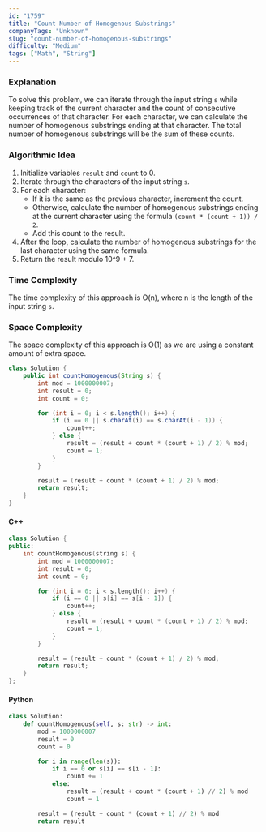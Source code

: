 ```yaml
---
id: "1759"
title: "Count Number of Homogenous Substrings"
companyTags: "Unknown"
slug: "count-number-of-homogenous-substrings"
difficulty: "Medium"
tags: ["Math", "String"]
---
```


### Explanation
To solve this problem, we can iterate through the input string `s` while keeping track of the current character and the count of consecutive occurrences of that character. For each character, we can calculate the number of homogenous substrings ending at that character. The total number of homogenous substrings will be the sum of these counts.

### Algorithmic Idea
1. Initialize variables `result` and `count` to 0.
2. Iterate through the characters of the input string `s`.
3. For each character:
   - If it is the same as the previous character, increment the count.
   - Otherwise, calculate the number of homogenous substrings ending at the current character using the formula `(count * (count + 1)) / 2`.
   - Add this count to the result.
4. After the loop, calculate the number of homogenous substrings for the last character using the same formula.
5. Return the result modulo 10^9 + 7.

### Time Complexity
The time complexity of this approach is O(n), where n is the length of the input string `s`.

### Space Complexity
The space complexity of this approach is O(1) as we are using a constant amount of extra space.

```java
class Solution {
    public int countHomogenous(String s) {
        int mod = 1000000007;
        int result = 0;
        int count = 0;

        for (int i = 0; i < s.length(); i++) {
            if (i == 0 || s.charAt(i) == s.charAt(i - 1)) {
                count++;
            } else {
                result = (result + count * (count + 1) / 2) % mod;
                count = 1;
            }
        }

        result = (result + count * (count + 1) / 2) % mod;
        return result;
    }
}
```

#### C++
```cpp
class Solution {
public:
    int countHomogenous(string s) {
        int mod = 1000000007;
        int result = 0;
        int count = 0;

        for (int i = 0; i < s.length(); i++) {
            if (i == 0 || s[i] == s[i - 1]) {
                count++;
            } else {
                result = (result + count * (count + 1) / 2) % mod;
                count = 1;
            }
        }

        result = (result + count * (count + 1) / 2) % mod;
        return result;
    }
};
```

#### Python
```python
class Solution:
    def countHomogenous(self, s: str) -> int:
        mod = 1000000007
        result = 0
        count = 0

        for i in range(len(s)):
            if i == 0 or s[i] == s[i - 1]:
                count += 1
            else:
                result = (result + count * (count + 1) // 2) % mod
                count = 1

        result = (result + count * (count + 1) // 2) % mod
        return result
```